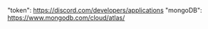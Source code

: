 "token": https://discord.com/developers/applications
"mongoDB": https://www.mongodb.com/cloud/atlas/
